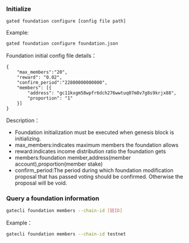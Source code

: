 ### Initialize
```bash
gated foundation configure [config file path]
```
Example:

```bash
gated foundation configure foundation.json
```

Foundation initial config file details：

```file
{
	"max_members":"20",
	"reward": "0.02",
	"confirm_period":"22800000000000",
	"members": [{
		"address": "gc11kxgm58wpfr6dch276wwtuq07m8v7g8s9krjx88",
		"proportion": "1"
	}]
}
```
Description：

* Foundation initialization must be executed when genesis block is initializing. 
* max_members:indicates maximum members the foundation  allows
* reward:indicates income distribution ratio the foundation gets
* members:foundation member,address(member account),proportion(member stake)
* confirm_period:The period during which foundation  modification proposal that has passed  voting should be confirmed. Otherwise the proposal will be void.

### Query a foundation information

```bash
gatecli foundation members --chain-id [链ID]
```

Example：

```bash
gatecli foundation members --chain-id testnet
```

